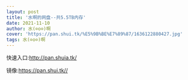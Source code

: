 ```yaml
---
layout: post
title: '水啊的网盘--共5.5TB内存'
date: 2021-11-10
author: 水(⊙o⊙)啊
cover: 'https://pan.shui.tk/%E5%9B%BE%E7%89%87/1636122880427.jpg'
tags: 水(⊙o⊙)啊
---
```

<div>
	<p>
		快速入口:<a href="http://pan.shuia.tk/" target="_blank">http://pan.shuia.tk/</a>
	</p>
镜像:<a href="https://pan.shui.tk/" target="_blank">https://pan.shui.tk//</a>
</div>

